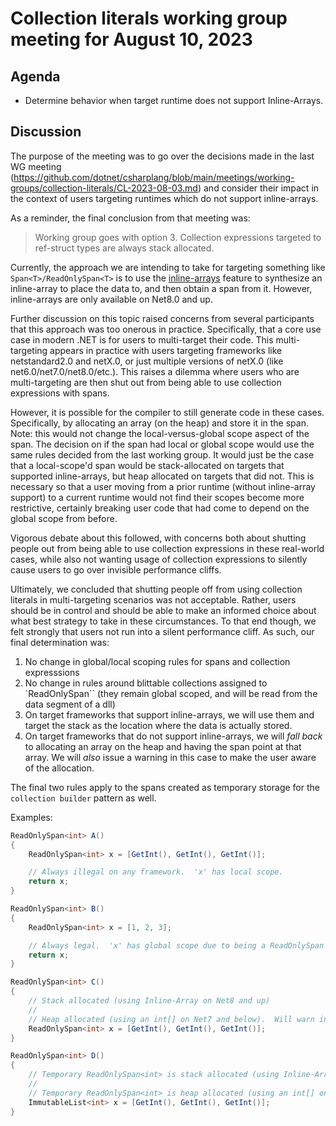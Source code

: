 # Collection literals working group meeting for August 10, 2023

## Agenda

* Determine behavior when target runtime does not support Inline-Arrays.

## Discussion

The purpose of the meeting was to go over the decisions made in the last WG meeting (https://github.com/dotnet/csharplang/blob/main/meetings/working-groups/collection-literals/CL-2023-08-03.md) and consider their impact in the context of users targeting runtimes which do not support inline-arrays.

As a reminder, the final conclusion from that meeting was:

> Working group goes with option 3. Collection expressions targeted to ref-struct types are always stack allocated.

Currently, the approach we are intending to take for targeting something like `Span<T>/ReadOnlySpan<T>` is to use the [inline-arrays](https://github.com/dotnet/csharplang/blob/main/proposals/csharp-12.0/inline-arrays.md) feature to synthesize an inline-array to place the data to, and then obtain a span from it.  However, inline-arrays are only available on Net8.0 and up.

Further discussion on this topic raised concerns from several participants that this approach was too onerous in practice.  Specifically, that a core use case in modern .NET is for users to multi-target their code.  This multi-targeting appears in practice with users targeting frameworks like netstandard2.0 and netX.0, or just multiple versions of netX.0 (like net6.0/net7.0/net8.0/etc.). This raises a dilemma where users who are multi-targeting are then shut out from being able to use collection expressions with spans.

However, it is possible for the compiler to still generate code in these cases.  Specifically, by allocating an array (on the heap) and store it in the span.  Note: this would not change the local-versus-global scope aspect of the span.  The decision on if the span had local or global scope would use the same rules decided from the last working group.  It would just be the case that a local-scope'd span would be stack-allocated on targets that supported inline-arrays, but heap allocated on targets that did not.  This is necessary so that a user moving from a prior runtime (without inline-array support) to a current runtime would not find their scopes become more restrictive, certainly breaking user code that had come to depend on the global scope from before.

Vigorous debate about this followed, with concerns both about shutting people out from being able to use collection expressions in these real-world cases, while also not wanting usage of collection expressions to silently cause users to go over invisible performance cliffs.

Ultimately, we concluded that shutting people off from using collection literals in multi-targeting scenarios was not acceptable. Rather, users should be in control and should be able to make an informed choice about what best strategy to take in these circumstances.  To that end though, we felt strongly that users not run into a silent performance cliff.  As such, our final determination was:

1. No change in global/local scoping rules for spans and collection expresssions
1. No change in rules around blittable collections assigned to `ReadOnlySpan<T>`` (they remain global scoped, and will be read from the data segment of a dll)
1. On target frameworks that support inline-arrays, we will use them and target the stack as the location where the data is actually stored.
1. On target frameworks that do not support inline-arrays, we will *fall back* to allocating an array on the heap and having the span point at that array.  We will *also* issue a warning in this case to make the user aware of the allocation.

The final two rules apply to the spans created as temporary storage for the `collection builder` pattern as well.

Examples:

```c#
ReadOnlySpan<int> A()
{
    ReadOnlySpan<int> x = [GetInt(), GetInt(), GetInt()];

    // Always illegal on any framework.  'x' has local scope.
    return x;
}

ReadOnlySpan<int> B()
{
    ReadOnlySpan<int> x = [1, 2, 3];

    // Always legal.  'x' has global scope due to being a ReadOnlySpan of constant blittable data.
    return x;
}

ReadOnlySpan<int> C()
{
    // Stack allocated (using Inline-Array on Net8 and up)
    //
    // Heap allocated (using an int[] on Net7 and below).  Will warn in that event.
    ReadOnlySpan<int> x = [GetInt(), GetInt(), GetInt()];
}

ReadOnlySpan<int> D()
{
    // Temporary ReadOnlySpan<int> is stack allocated (using Inline-Array on Net8 and up)
    //
    // Temporary ReadOnlySpan<int> is heap allocated (using an int[] on Net7 and below).  Will warn in that event.
    ImmutableList<int> x = [GetInt(), GetInt(), GetInt()];
}
```
